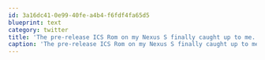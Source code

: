 ```yaml
---
id: 3a16dc41-0e99-40fe-a4b4-f6fdf4fa65d5
blueprint: text
category: twitter
title: 'The pre-release ICS Rom on my Nexus S finally caught up to me. Time for a factory reset.'
caption: 'The pre-release ICS Rom on my Nexus S finally caught up to me. Time for a factory reset.'
---
```

